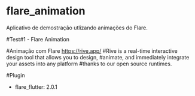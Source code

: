 # flare_animation

Aplicativo de demostração utlizando animações do Flare.

#Test#1 - Flare Animation

#Animação com Flare
https://rive.app/
#Rive is a real-time interactive design tool that allows you to design, 
#animate, and immediately integrate your assets into any platform 
#thanks to our open source runtimes.

#Plugin
* flare_flutter: 2.0.1